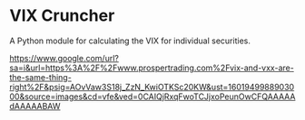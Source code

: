 # VIX Cruncher
A Python module for calculating the VIX for individual securities.

https://www.google.com/url?sa=i&url=https%3A%2F%2Fwww.prospertrading.com%2Fvix-and-vxx-are-the-same-thing-right%2F&psig=AOvVaw3S18j_ZzN_KwiOTKSc20KW&ust=1601949988903000&source=images&cd=vfe&ved=0CAIQjRxqFwoTCJjxoPeunOwCFQAAAAAdAAAAABAW
